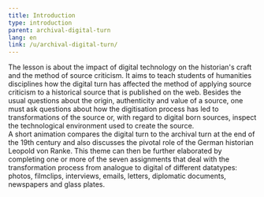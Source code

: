 ```yaml
---
title: Introduction 
type: introduction
parent: archival-digital-turn
lang: en
link: /u/archival-digital-turn/
---
```


The lesson is about the impact of digital technology on the historian's craft and the method of source criticism. It aims to teach students of humanities disciplines how the digital turn has affected the method of applying source criticism to a historical source that is published on the web. Besides the usual questions about the origin, authenticity and value of a source, one must ask questions about how the digitisation process has led to transformations of the source or, with regard to digital born sources, inspect the technological environment used to create the source.  
A short animation compares the digital turn to the archival turn at the end of the 19th century and also discusses the pivotal role of the German historian Leopold von Ranke. This theme can then be further elaborated by completing one or more of the seven assignments that deal with the transformation process from analogue to digital of different datatypes: photos, filmclips, interviews, emails, letters, diplomatic documents, newspapers and glass plates.

<!-- section -->
